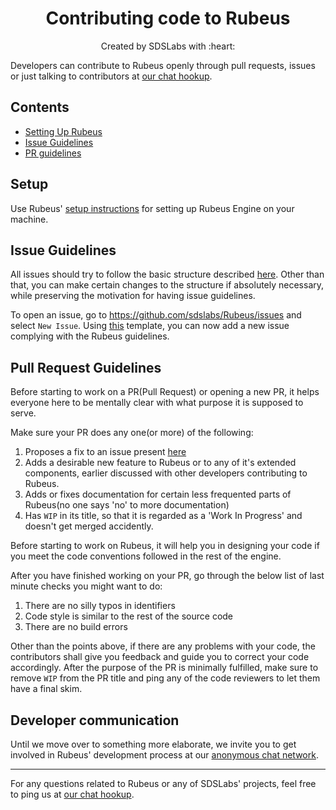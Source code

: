 <p>
<h1 align=center><strong>Contributing code to Rubeus</strong></h1>
<p/>

<p align=center>
Created by SDSLabs with :heart:
</p>

Developers can contribute to Rubeus openly through pull requests, issues or just talking to contributors at [our chat hookup](https://chat.sdslabs.co).

## Contents
* [Setting Up Rubeus](#setup)
* [Issue Guidelines](#ig)
* [PR guidelines](#pr)

## <a name=setup>Setup
Use Rubeus' [setup instructions](SETUP.md) for setting up Rubeus Engine on your machine.

## <a name=ig>Issue Guidelines
All issues should try to follow the basic structure described [here](ISSUE_TEMPLATE.md).
Other than that, you can make certain changes to the structure if absolutely necessary, while preserving the motivation for having issue guidelines.

To open an issue, go to https://github.com/sdslabs/Rubeus/issues and select `New Issue`. Using [this](ISSUE_TEMPLATE.md) template, you can now add a new issue complying with the Rubeus guidelines.

## <a name=pr>Pull Request Guidelines
Before starting to work on a PR(Pull Request) or opening a new PR, it helps everyone here to be mentally clear with what purpose it is supposed to serve.

Make sure your PR does any one(or more) of the following:
1. Proposes a fix to an issue present [here](https://github.com/sdslabs/Rubeus/issues)
2. Adds a desirable new feature to Rubeus or to any of it's extended components, earlier discussed with other developers contributing to Rubeus.
3. Adds or fixes documentation for certain less frequented parts of Rubeus(no one says 'no' to more documentation)
4. Has `WIP` in its title, so that it is regarded as a 'Work In Progress' and doesn't get merged accidently.

Before starting to work on Rubeus, it will help you in designing your code if you meet the code conventions followed in the rest of the engine.

After you have finished working on your PR, go through the below list of last minute checks you might want to do:
1. There are no silly typos in identifiers
2. Code style is similar to the rest of the source code
3. There are no build errors

Other than the points above, if there are any problems with your code, the contributors shall give you feedback and guide you to correct your code accordingly.
After the purpose of the PR is minimally fulfilled, make sure to remove `WIP` from the PR title and ping any of the code reviewers to let them have a final skim.

## Developer communication
Until we move over to something more elaborate, we invite you to get involved in Rubeus' development process at our [anonymous chat network](https://chat.sdslabs.co).
___
For any questions related to Rubeus or any of SDSLabs' projects, feel free to ping us at [our chat hookup](https://chat.sdslabs.co).
